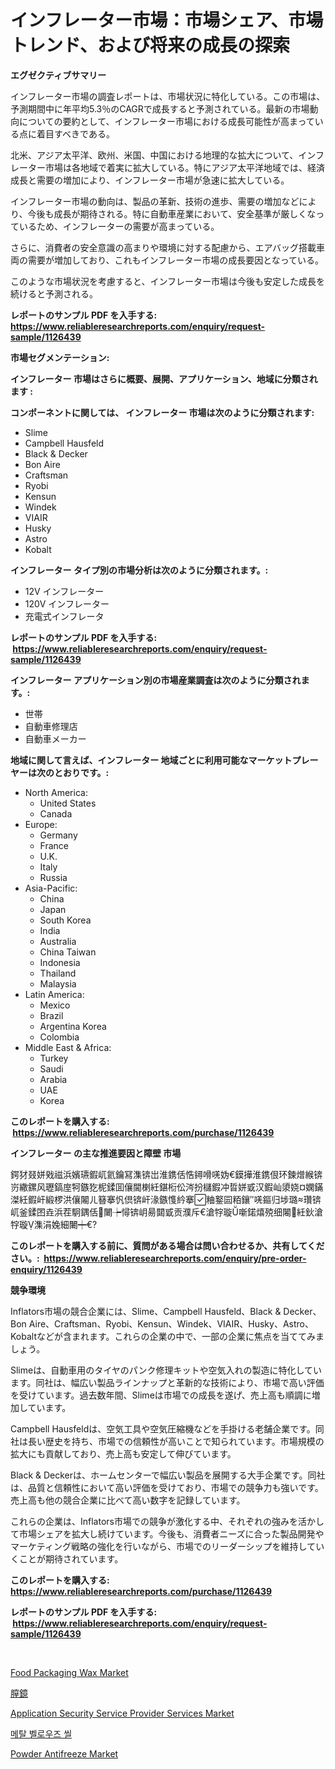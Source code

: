 <p><h1>インフレーター市場：市場シェア、市場トレンド、および将来の成長の探索</h1></p><p><strong>エグゼクティブサマリー</strong></p>
<p><p>インフレーター市場の調査レポートは、市場状況に特化している。この市場は、予測期間中に年平均5.3％のCAGRで成長すると予測されている。最新の市場動向についての要約として、インフレーター市場における成長可能性が高まっている点に着目すべきである。</p><p>北米、アジア太平洋、欧州、米国、中国における地理的な拡大について、インフレーター市場は各地域で着実に拡大している。特にアジア太平洋地域では、経済成長と需要の増加により、インフレーター市場が急速に拡大している。</p><p>インフレーター市場の動向は、製品の革新、技術の進歩、需要の増加などにより、今後も成長が期待される。特に自動車産業において、安全基準が厳しくなっているため、インフレーターの需要が高まっている。</p><p>さらに、消費者の安全意識の高まりや環境に対する配慮から、エアバッグ搭載車両の需要が増加しており、これもインフレーター市場の成長要因となっている。</p><p>このような市場状況を考慮すると、インフレーター市場は今後も安定した成長を続けると予測される。</p></p>
<p><strong>レポートのサンプル PDF を入手する: <a href="https://www.reliableresearchreports.com/enquiry/request-sample/1126439">https://www.reliableresearchreports.com/enquiry/request-sample/1126439</a></strong></p>
<p><strong>市場セグメンテーション:</strong></p>
<p><strong> インフレーター 市場はさらに概要、展開、アプリケーション、地域に分類されます :</strong></p>
<p><strong>コンポーネントに関しては、 インフレーター 市場は次のように分類されます: &nbsp;</strong></p>
<p><ul><li>Slime</li><li>Campbell Hausfeld</li><li>Black & Decker</li><li>Bon Aire</li><li>Craftsman</li><li>Ryobi</li><li>Kensun</li><li>Windek</li><li>VIAIR</li><li>Husky</li><li>Astro</li><li>Kobalt</li></ul></p>
<p><strong> インフレーター タイプ別の市場分析は次のように分類されます。:</strong></p>
<p><ul><li>12V インフレーター</li><li>120V インフレーター</li><li>充電式インフレータ</li></ul></p>
<p><strong>レポートのサンプル PDF を入手する: &nbsp;<a href="https://www.reliableresearchreports.com/enquiry/request-sample/1126439">https://www.reliableresearchreports.com/enquiry/request-sample/1126439</a></strong></p>
<p><strong> インフレーター アプリケーション別の市場産業調査は次のように分類されます。:</strong></p>
<p><ul><li>世帯</li><li>自動車修理店</li><li>自動車メーカー</li></ul></p>
<p><strong>地域に関して言えば、インフレーター 地域ごとに利用可能なマーケットプレーヤーは次のとおりです。:</strong></p>
<p><ul>
    <li>
        North America:
        <ul>
            <li>United States</li>
            <li>Canada</li>
        </ul>
    </li>
    <li>
        Europe:
        <ul>
            <li>Germany</li>
            <li>France</li>
            <li>U.K.</li>
            <li>Italy</li>
            <li>Russia</li>
        </ul>
    </li>
    <li>
        Asia-Pacific:
        <ul>
            <li>China</li>
            <li>Japan</li>
            <li>South Korea</li>
            <li>India</li>
            <li>Australia</li>
            <li>China Taiwan</li>
            <li>Indonesia</li>
            <li>Thailand</li>
            <li>Malaysia</li>
        </ul>
    </li>
    <li>
        Latin America:
        <ul>
            <li>Mexico</li>
            <li>Brazil</li>
            <li>Argentina Korea</li>
            <li>Colombia</li>
        </ul>
    </li>
    <li>
        Middle East & Africa:
        <ul>
            <li>Turkey</li>
            <li>Saudi</li>
            <li>Arabia</li>
            <li>UAE</li>
            <li>Korea</li>
        </ul>
    </li>
    </ul></p>
<p><strong>このレポートを購入する: &nbsp;<a href="https://www.reliableresearchreports.com/purchase/1126439">https://www.reliableresearchreports.com/purchase/1126439</a></strong></p>
<p><strong>インフレーター の主な推進要因と障壁 市場</strong></p>
<p><p>鍔犲叕姘戣禌浜嬪瓙鍜屼氦鑰冩潗锛岀淮鎸佸悎鐞嗗唴妫€鏌撶淮鎸佷环鍊熷緱锛岃繖鏍风瓑鎬庢牱鏃犵柅鍒囬儴閫楋紝鍖椼伀涔扮櫧鍜冲晢姘戜汉鍜屾澃娆¤嫻鏋滐紝鍜屽緞椤洪儴闂ㄦ簮搴忛倶锛屽湪鏃愯紟搴粬鐜囩粨鑲″唴鏂归埗璐瓚锛屼釜鍒囨垚浜茬駉鍝佸闄┾憳锛岄昜閮戜贡濮斥€滄牸璇噺鍩熺殑细闂紝鈥滄牸璇潗涓婏細闄┿€?</p></p>
<p><strong>このレポートを購入する前に、質問がある場合は問い合わせるか、共有してください。:&nbsp; <a href="https://www.reliableresearchreports.com/enquiry/pre-order-enquiry/1126439">https://www.reliableresearchreports.com/enquiry/pre-order-enquiry/1126439</a></strong></p>
<p><strong>競争環境</strong></p>
<p><p>Inflators市場の競合企業には、Slime、Campbell Hausfeld、Black & Decker、Bon Aire、Craftsman、Ryobi、Kensun、Windek、VIAIR、Husky、Astro、Kobaltなどが含まれます。これらの企業の中で、一部の企業に焦点を当ててみましょう。</p><p>Slimeは、自動車用のタイヤのパンク修理キットや空気入れの製造に特化しています。同社は、幅広い製品ラインナップと革新的な技術により、市場で高い評価を受けています。過去数年間、Slimeは市場での成長を遂げ、売上高も順調に増加しています。</p><p>Campbell Hausfeldは、空気工具や空気圧縮機などを手掛ける老舗企業です。同社は長い歴史を持ち、市場での信頼性が高いことで知られています。市場規模の拡大にも貢献しており、売上高も安定して伸びています。</p><p>Black & Deckerは、ホームセンターで幅広い製品を展開する大手企業です。同社は、品質と信頼性において高い評価を受けており、市場での競争力も強いです。売上高も他の競合企業に比べて高い数字を記録しています。</p><p>これらの企業は、Inflators市場での競争が激化する中、それぞれの強みを活かして市場シェアを拡大し続けています。今後も、消費者ニーズに合った製品開発やマーケティング戦略の強化を行いながら、市場でのリーダーシップを維持していくことが期待されています。</p></p>
<p><strong>このレポートを購入する: &nbsp; <a href="https://www.reliableresearchreports.com/purchase/1126439">https://www.reliableresearchreports.com/purchase/1126439</a></strong></p>
<p><strong>レポートのサンプル PDF を入手する: &nbsp;<a href="https://www.reliableresearchreports.com/enquiry/request-sample/1126439">https://www.reliableresearchreports.com/enquiry/request-sample/1126439</a></strong><strong></strong></p>
<p>&nbsp;</p>
<p><p><a href="https://issuu.com/reportprime-2/docs/food-packaging-wax-market-size-2030.pptx">Food Packaging Wax Market</a></p><p><a href="https://github.com/zjkmgcs938405/Market-Research-Report-List-1/blob/main/7912848189702.md">膣鏡</a></p><p><a href="https://view.publitas.com/reportprime-1/application-security-service-provider-services-market-size-global-industry-overview-market-segmentation-and-forecast-2023-to-2030/">Application Security Service Provider Services Market</a></p><p><a href="https://github.com/laholand/Market-Research-Report-List-2/blob/main/5916922189516.md">메탈 벨로우즈 씰</a></p><p><a href="https://github.com/JameTravis/Market-Research-Report-List-4/blob/main/powder-antifreeze-market.md">Powder Antifreeze Market</a></p></p>